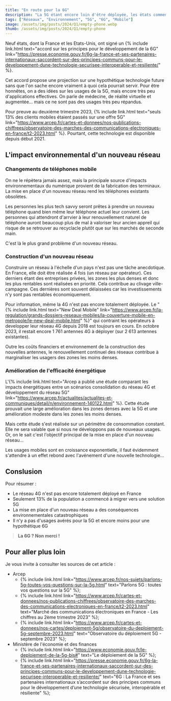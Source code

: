 ```yaml
---
title: "En route pour la 6G"
description: "La 5G étant encore loin d'être déployée, les états commencent déjà à poser les premières pierres de la 6G."
tags: ["Réseaux", "Environnement", "5G", "6G", "Mobile"]
image: /assets/img/posts/2024/Q1/empty-phone.webp
thumb: /assets/img/posts/2024/Q1/empty-phone
---
```


Neuf états, dont la France et les Etats-Unis, ont signé un {% include link.html text="accord sur les principes pour le développement de la 6G" link="https://presse.economie.gouv.fr/6g-la-france-et-ses-partenaires-internationaux-saccordent-sur-des-principes-communs-pour-le-developpement-dune-technologie-securisee-interoperable-et-resiliente/" %}.

Cet accord propose une projection sur une hypothétique technologie future sans que l'on sache encore vraiment à quoi cela pourrait servir. Pour être honnêtes, on a des idées sur les usages de la 5G, mais encore très peu d'applications effectives. On parle de médecine, de réalité virtuelle et augmentée... mais ce ne sont pas des usages très peu répandus.

Pour preuve au deuxième trimestre 2023, {% include link.html text="seuls 13% des clients mobiles étaient passés sur une offre 5G" link="https://www.arcep.fr/cartes-et-donnees/nos-publications-chiffrees/observatoire-des-marches-des-communications-electroniques-en-france/t2-2023.html" %}. Pourtant, cette technologie est disponible depuis début 2021.

## L'impact environnemental d'un nouveau réseau

### Changements de téléphones mobile

On ne le répètera jamais assez, mais la principale source d'impacts environnementaux du numérique provient de la fabrication des terminaux. La mise en place d'un nouveau réseau rend les téléphones existants obsolètes.

Les personnes les plus tech savvy seront prêtes à prendre un nouveau téléphone quand bien même leur téléphone actuel leur convient. Les personnes qui attendront d'arrvier à leur renouvellement naturel de téléphone auront beaucoup plus de mal à valoriser leur ancien appreil qui risque de se retrouver au recyclacle plutôt que sur les marchés de seconde main.

C'est là le plus grand problème d'un nouveau réseau.

### Construction d'un nouveau réseau

Construire un réseau à l'échelle d'un pays n'est pas une tâche anecdotique. En France, elle doit être réalisée 4 fois (un réseau par opérateur). Ces derniers étant des entreprises privées, les zones les plus denses et donc les plus rentables sont réalisées en priorité. Cela contribue au clivage ville-campagne. Ces dernières sont souvent délaissées car les investissements n'y sont pas rentables économiquement. 

Pour information, même la 4G n'est pas encore totalement déployée. Le "{% include link.html text="New Deal Mobile" link="https://www.arcep.fr/la-regulation/grands-dossiers-reseaux-mobiles/la-couverture-mobile-en-metropole/le-new-deal-mobile.html" %}" qui contraint les opérateurs à developper leur réseau 4G depuis 2018 est toujours en cours. En octobre 2023, il restait encore 1 761 antennes 4G à déployer (sur 2 613 antennes existantes).

Outre les coûts financiers et environnement de la construction des nouvelles antennes, le renouvellement continuel des réseaux contribue à marginaliser les usagers des zones les moins denses.

### Amélioration de l'efficacité énergétique

L'{% include link.html text="Arcep a publié une étude comparant les impacts énergétiques entre un scénarios consolidation du réseau 4G et développement du réseau 5G" link="https://www.arcep.fr/actualites/actualites-et-communiques/detail/n/environnement-140122.html" %}. Cette étude prouvait une large amélioration dans les zones denses avec la 5G et une amélioration modeste dans les zones les moins denses.

Mais cette étude s'est réalisée sur un périmètre de consommation constant. Elle ne sera valable que si nous ne développons pas de nouveaux usages. Or, on le sait c'est l'objectif principal de la mise en place d'un nouveau réseau...

Les usages mobiles sont en croissance exponentielle, il faut évidemment s'attendre à un effet rebond avec l'avénement d'une nouvelle technologie...

## Conslusion

Pour résumer :
- Le réseau 4G n'est pas encore totalement déployé en France
- Seulement 13% de la population a commencé à migrer vers une solution 5G
- La mise en place d'un nouveau réseau a des conséquences environnementales catastrophiques
- Il n'y a pas d'usages avérés pour la 5G et encore moins pour une hypothétique 6G

> **La 6G ? Non merci !**

## Pour aller plus loin
Je vous invite à consulter les sources de cet article :
- Arcep
    - {% include link.html link="https://www.arcep.fr/nos-sujets/parlons-5g-toutes-vos-questions-sur-la-5g.html" text="Parlons 5G : toutes vos questions sur la 5G" %};
    - {% include link.html link="https://www.arcep.fr/cartes-et-donnees/nos-publications-chiffrees/observatoire-des-marches-des-communications-electroniques-en-france/t2-2023.html" text="Marché des communications électroniques en France - Les chiffres au 2ème trimestre 2023" %};
    - {% include link.html link="https://www.arcep.fr/cartes-et-donnees/nos-cartes/deploiement-5g/observatoire-du-deploiement-5g-septembre-2023.html" text="Observatoire du déploiement 5G - septembre 2023" %};
- Ministère de l'économie et des finances
    - {% include link.html link="https://www.economie.gouv.fr/le-deploiement-de-la-5g-bis#" text="Le déploiement de la 5G" %};
    - {% include link.html link="https://presse.economie.gouv.fr/6g-la-france-et-ses-partenaires-internationaux-saccordent-sur-des-principes-communs-pour-le-developpement-dune-technologie-securisee-interoperable-et-resiliente/" text="6G : La France et ses partenaires internationaux s’accordent sur des principes communs pour le développement d’une technologie sécurisée, interopérable et résiliente" %};